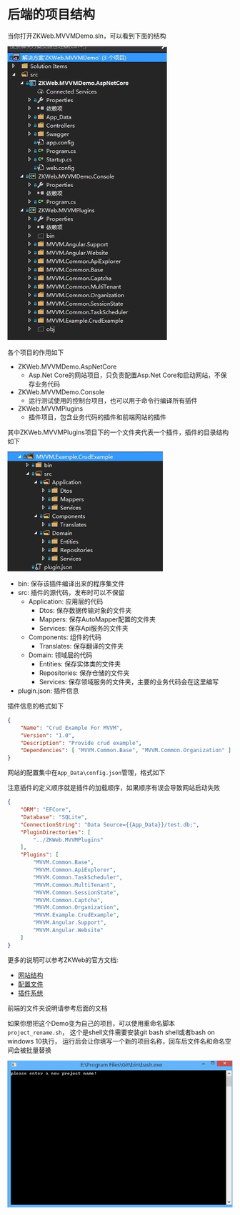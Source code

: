 # 后端的项目结构

当你打开ZKWeb.MVVMDemo.sln，可以看到下面的结构

![backend_struction.jpg](img/backend_struction.jpg)

各个项目的作用如下

- ZKWeb.MVVMDemo.AspNetCore
  - Asp.Net Core的网站项目，只负责配置Asp.Net Core和启动网站，不保存业务代码
- ZKWeb.MVVMDemo.Console
  - 运行测试使用的控制台项目，也可以用于命令行编译所有插件
- ZKWeb.MVVMPlugins
  - 插件项目，包含业务代码的插件和前端网站的插件

其中ZKWeb.MVVMPlugins项目下的一个文件夹代表一个插件，插件的目录结构如下

![backend_plugin_struction.jpg](img/backend_plugin_struction.jpg)

- bin: 保存该插件编译出来的程序集文件
- src: 插件的源代码，发布时可以不保留
  - Application: 应用层的代码
    - Dtos: 保存数据传输对象的文件夹
    - Mappers: 保存AutoMapper配置的文件夹
    - Services: 保存Api服务的文件夹
  - Components: 组件的代码
    - Translates: 保存翻译的文件夹
  - Domain: 领域层的代码
    - Entities: 保存实体类的文件夹
    - Repositories: 保存仓储的文件夹
    - Services: 保存领域服务的文件夹，主要的业务代码会在这里编写
- plugin.json: 插件信息

插件信息的格式如下

``` json
{
    "Name": "Crud Example For MVVM",
    "Version": "1.0",
    "Description": "Provide crud example",
    "Dependencies": [ "MVVM.Common.Base", "MVVM.Common.Organization" ]
}
```

网站的配置集中在`App_Data\config.json`管理，格式如下

注意插件的定义顺序就是插件的加载顺序，如果顺序有误会导致网站启动失败

``` json
{
    "ORM": "EFCore",
    "Database": "SQLite",
    "ConnectionString": "Data Source={{App_Data}}/test.db;",
    "PluginDirectories": [
        "../ZKWeb.MVVMPlugins"
    ],
    "Plugins": [
        "MVVM.Common.Base",
        "MVVM.Common.ApiExplorer",
        "MVVM.Common.TaskScheduler",
        "MVVM.Common.MultiTenant",
        "MVVM.Common.SessionState",
        "MVVM.Common.Captcha",
        "MVVM.Common.Organization",
        "MVVM.Example.CrudExample",
        "MVVM.Angular.Support",
        "MVVM.Angular.Website"
    ]
}
```

更多的说明可以参考ZKWeb的官方文档:

- [网站结构](http://zkweb-framework.github.io/cn/site/core/website_struct/index.html)
- [配置文件](http://zkweb-framework.github.io/cn/site/core/website_config/index.html)
- [插件系统](http://zkweb-framework.github.io/cn/site/core/plugin/index.html)

前端的文件夹说明请参考后面的文档

如果你想把这个Demo变为自己的项目，可以使用重命名脚本`project_rename.sh`，
这个是shell文件需要安装git bash shell或者bash on windows 10执行，
运行后会让你填写一个新的项目名称，回车后文件名和命名空间会被批量替换

![重命名脚本](img/rename_script.jpg)
